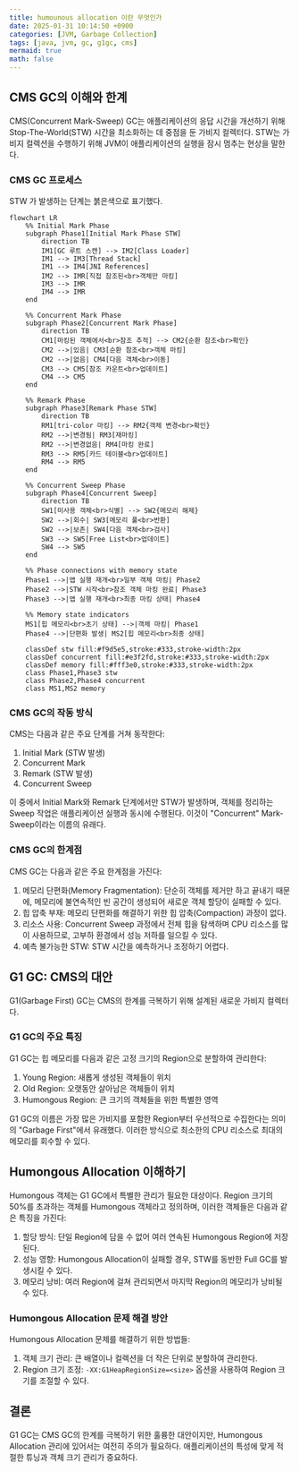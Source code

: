```yaml
---
title: humounous allocation 이란 무엇인가
date: 2025-01-31 10:14:50 +0900
categories: [JVM, Garbage Collection]
tags: [java, jvm, gc, g1gc, cms]
mermaid: true
math: false
---
```



## CMS GC의 이해와 한계

CMS(Concurrent Mark-Sweep) GC는 애플리케이션의 응답 시간을 개선하기 위해 Stop-The-World(STW) 시간을 최소화하는 데 중점을 둔 가비지 컬렉터다.
STW는 가비지 컬렉션을 수행하기 위해 JVM이 애플리케이션의 실행을 잠시 멈추는 현상을 말한다.

### CMS GC 프로세스

STW 가 발생하는 단계는 붉은색으로 표기했다.

```mermaid
flowchart LR
    %% Initial Mark Phase
    subgraph Phase1[Initial Mark Phase STW]
        direction TB
        IM1[GC 루트 스캔] --> IM2[Class Loader]
        IM1 --> IM3[Thread Stack]
        IM1 --> IM4[JNI References]
        IM2 --> IMR[직접 참조된<br>객체만 마킹]
        IM3 --> IMR
        IM4 --> IMR
    end

    %% Concurrent Mark Phase
    subgraph Phase2[Concurrent Mark Phase]
        direction TB
        CM1[마킹된 객체에서<br>참조 추적] --> CM2{순환 참조<br>확인}
        CM2 -->|있음| CM3[순환 참조<br>객체 마킹]
        CM2 -->|없음| CM4[다음 객체<br>이동]
        CM3 --> CM5[참조 카운트<br>업데이트]
        CM4 --> CM5
    end

    %% Remark Phase
    subgraph Phase3[Remark Phase STW]
        direction TB
        RM1[tri-color 마킹] --> RM2{객체 변경<br>확인}
        RM2 -->|변경됨| RM3[재마킹]
        RM2 -->|변경없음| RM4[마킹 완료]
        RM3 --> RM5[카드 테이블<br>업데이트]
        RM4 --> RM5
    end

    %% Concurrent Sweep Phase
    subgraph Phase4[Concurrent Sweep]
        direction TB
        SW1[미사용 객체<br>식별] --> SW2{메모리 해제}
        SW2 -->|회수| SW3[메모리 풀<br>반환]
        SW2 -->|보존| SW4[다음 객체<br>검사]
        SW3 --> SW5[Free List<br>업데이트]
        SW4 --> SW5
    end

    %% Phase connections with memory state
    Phase1 -->|앱 실행 재개<br>일부 객체 마킹| Phase2
    Phase2 -->|STW 시작<br>참조 객체 마킹 완료| Phase3
    Phase3 -->|앱 실행 재개<br>최종 마킹 상태| Phase4
    
    %% Memory state indicators
    MS1[힙 메모리<br>초기 상태] -->|객체 마킹| Phase1
    Phase4 -->|단편화 발생| MS2[힙 메모리<br>최종 상태]

    classDef stw fill:#f9d5e5,stroke:#333,stroke-width:2px
    classDef concurrent fill:#e3f2fd,stroke:#333,stroke-width:2px
    classDef memory fill:#fff3e0,stroke:#333,stroke-width:2px
    class Phase1,Phase3 stw
    class Phase2,Phase4 concurrent
    class MS1,MS2 memory
```

### CMS GC의 작동 방식
CMS는 다음과 같은 주요 단계를 거쳐 동작한다:

1. Initial Mark (STW 발생)
2. Concurrent Mark
3. Remark (STW 발생)
4. Concurrent Sweep

이 중에서 Initial Mark와 Remark 단계에서만 STW가 발생하며, 객체를 정리하는 Sweep 작업은 애플리케이션 실행과 동시에 수행된다. 이것이 "Concurrent" Mark-Sweep이라는 이름의 유래다.

### CMS GC의 한계점

CMS GC는 다음과 같은 주요 한계점을 가진다:

1. 메모리 단편화(Memory Fragmentation): 단순히 객체를 제거만 하고 끝내기 때문에, 메모리에 불연속적인 빈 공간이 생성되어 새로운 객체 할당이 실패할 수 있다.
2. 힙 압축 부재: 메모리 단편화를 해결하기 위한 힙 압축(Compaction) 과정이 없다.
3. 리소스 사용: Concurrent Sweep 과정에서 전체 힙을 탐색하며 CPU 리소스를 많이 사용하므로, 고부하 환경에서 성능 저하를 일으킬 수 있다.
4. 예측 불가능한 STW: STW 시간을 예측하거나 조정하기 어렵다.

## G1 GC: CMS의 대안
G1(Garbage First) GC는 CMS의 한계를 극복하기 위해 설계된 새로운 가비지 컬렉터다.

### G1 GC의 주요 특징
G1 GC는 힙 메모리를 다음과 같은 고정 크기의 Region으로 분할하여 관리한다:

1. Young Region: 새롭게 생성된 객체들이 위치
2. Old Region: 오랫동안 살아남은 객체들이 위치
3. Humongous Region: 큰 크기의 객체들을 위한 특별한 영역

G1 GC의 이름은 가장 많은 가비지를 포함한 Region부터 우선적으로 수집한다는 의미의 "Garbage First"에서 유래했다. 이러한 방식으로 최소한의 CPU 리소스로 최대의 메모리를 회수할 수 있다.

## Humongous Allocation 이해하기
Humongous 객체는 G1 GC에서 특별한 관리가 필요한 대상이다. Region 크기의 50%를 초과하는 객체를 Humongous 객체라고 정의하며, 이러한 객체들은 다음과 같은 특징을 가진다:

1. 할당 방식: 단일 Region에 담을 수 없어 여러 연속된 Humongous Region에 저장된다.
2. 성능 영향: Humongous Allocation이 실패할 경우, STW를 동반한 Full GC를 발생시킬 수 있다.
3. 메모리 낭비: 여러 Region에 걸쳐 관리되면서 마지막 Region의 메모리가 낭비될 수 있다.

### Humongous Allocation 문제 해결 방안
Humongous Allocation 문제를 해결하기 위한 방법들:

1. 객체 크기 관리: 큰 배열이나 컬렉션을 더 작은 단위로 분할하여 관리한다.
2. Region 크기 조정: `-XX:G1HeapRegionSize=<size>` 옵션을 사용하여 Region 크기를 조절할 수 있다.

## 결론
G1 GC는 CMS GC의 한계를 극복하기 위한 훌륭한 대안이지만, Humongous Allocation 관리에 있어서는 여전히 주의가 필요하다. 애플리케이션의 특성에 맞게 적절한 튜닝과 객체 크기 관리가 중요하다.
